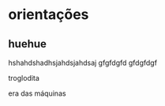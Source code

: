 # orientações 
## huehue


hshahdshadhsjahdsjahdsaj
gfgfdgfd
gfdgfdgf












troglodita

era das máquinas
